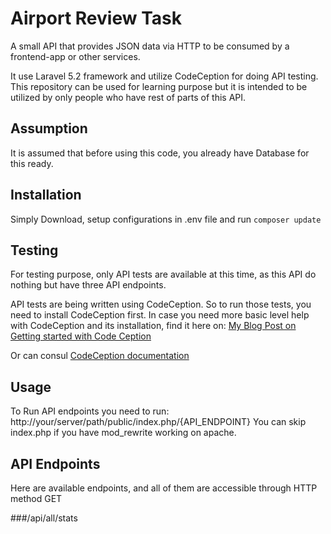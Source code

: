 # Airport Review Task

A small API that provides JSON data via HTTP to be consumed by a frontend-app or other services.

It use Laravel 5.2 framework and utilize CodeCeption for doing API testing. This repository can be used for learning purpose but it is intended to be utilized by only people who have rest of parts of this API.

## Assumption
It is assumed that before using this code, you already have Database for this ready.

## Installation
Simply Download, setup configurations in .env file and run `composer update`

## Testing
For testing purpose, only API tests are available at this time, as this API do nothing but have three API endpoints.

API tests are being written using CodeCeption. So to run those tests, you need to install CodeCeption first. In case you need more basic level help with CodeCeption and its installation, find it here on: [My Blog Post on Getting started with Code Ception](http://haafiz.me/development/api-testing-installing-and-using-codeception)

Or can consul [CodeCeption documentation](http://codeception.com/quickstart)

## Usage
To Run API endpoints you need to run:
http://your/server/path/public/index.php/{API_ENDPOINT}
You can skip index.php if you have mod_rewrite working on apache.

## API Endpoints
Here are available endpoints, and all of them are accessible through HTTP method GET

###/api/all/stats
